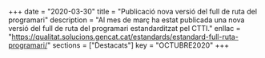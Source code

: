 +++
date = "2020-03-30"
title = "Publicació nova versió del full de ruta del programari"
description = "Al mes de març ha estat publicada una nova versió del full de ruta del programari estandarditzat pel CTTI."
enllac = "https://qualitat.solucions.gencat.cat/estandards/estandard-full-ruta-programari/"
sections    = ["Destacats"]
key = "OCTUBRE2020"
+++
